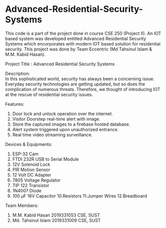 # Advanced-Residential-Security-Systems
This code is a part of the project done in course CSE 250 (Project II). An IOT based system was developed entitled Advanced Residential Security Systems which encorporates with modern IOT based solution for residential security.  This project was done by Team Eccentric (Md Tahsinul Islam &amp; M.M. Kabid Hasan).


Project Title : Advanced Residential Security Systems


Description:  
In this sophisticated world, security has always been a concerning issue. Everyday security technologies are getting updated, but so does the complication of numerous threats. Therefore, we thought of introducing IOT at the rescue of residential security issues.


Features:
1. Door lock and unlock operation over the  internet.
2. Visitor Doorstep real-time alert with image.
3. Store the captured images to a firebase hosted database.
4. Alert system triggered upon unauthorized entrance.
5. Real time video streaming surveillance.


Devices & Equipments:
1. ESP-32 Cam
2. FTDI 232R USB to Serial Module
3. 12V Solenoid Lock
4. PIR Motion Sensor
5. 12 Volt DC Adapter
6. 7805 Voltage Regulator
7. TIP 122 Transistor
8. 1N4007 Diode
9. 100 µF 16V Capacitor
10.Resistors
11.Jumper Wires
12.Breadboard


Team Members:
1. M.M. Kabid Hasan
   2019331053
   CSE, SUST 
2. Md. Tahsinul Islam
   2019331009
   CSE, SUST
